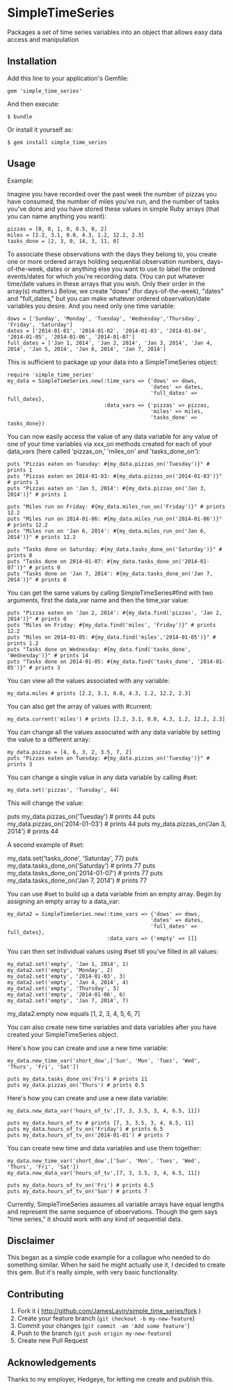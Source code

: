 # SimpleTimeSeries

Packages a set of time series variables into an object that allows easy data access and manipulation

## Installation

Add this line to your application's Gemfile:

    gem 'simple_time_series'

And then execute:

    $ bundle

Or install it yourself as:

    $ gem install simple_time_series

## Usage

Example:

Imagine you have recorded over the past week the number of pizzas you have consumed, the number of miles you've run, and the number of tasks you've done and you have stored these values in simple Ruby arrays (that you can name anything you want):

    pizzas = [0, 0, 1, 0, 0.5, 0, 2]
    miles = [2.2, 3.1, 0.0, 4.3, 1.2, 12.2, 2.3]
    tasks_done = [2, 3, 0, 14, 3, 11, 0]

To associate these observations with the days they belong to, you create one or more ordered arrays holding sequential observation numbers, days-of-the-week, dates or anything else you want to use to label the ordered events/dates for which you're recording data. (You can put whatever time/date values in these arrays that you wish. Only their order in the array(s) matters.) Below, we create "dows" (for days-of-the-week), "dates" and "full_dates," but you can make whatever ordered observation/date variables you desire. And you need only one time variable:

    dows = ['Sunday', 'Monday', 'Tuesday', 'Wednesday','Thursday', 'Friday', 'Saturday']
    dates = ['2014-01-01', '2014-01-02', '2014-01-03', '2014-01-04', '2014-01-05', '2014-01-06', '2014-01-07']
    full_dates = ['Jan 1, 2014', 'Jan 2, 2014', 'Jan 3, 2014', 'Jan 4, 2014', 'Jan 5, 2014', 'Jan 6, 2014', 'Jan 7, 2014']

This is sufficient to package up your data into a SimpleTimeSeries object:

    require 'simple_time_series'
    my_data = SimpleTimeSeries.new(:time_vars => {'dows' => dows,
                                                  'dates' => dates,
                                                  'full_dates' => full_dates},
                                   :data_vars => {'pizzas' => pizzas,
                                                  'miles' => miles,
                                                  'tasks_done' => tasks_done})

You can now easily access the value of any data variable for any value of one of your time variables via xxx_on methods created for each of your data_vars (here called 'pizzas_on,' 'miles_on' and 'tasks_done_on'):

    puts "Pizzas eaten on Tuesday: #{my_data.pizzas_on('Tuesday')}" # prints 1
    puts "Pizzas eaten on 2014-01-03: #{my_data.pizzas_on('2014-01-03')}" # prints 1
    puts "Pizzas eaten on 'Jan 3, 2014': #{my_data.pizzas_on('Jan 3, 2014')}" # prints 1

    puts "Miles run on Friday: #{my_data.miles_run_on('Friday')}" # prints 12.2
    puts "Miles run on 2014-01-06: #{my_data.miles_run_on('2014-01-06')}" # prints 12.2
    puts "Miles run on 'Jan 6, 2014': #{my_data.miles_run_on('Jan 6, 2014')}" # prints 12.2

    puts "Tasks done on Saturday: #{my_data.tasks_done_on('Saturday')}" # prints 0
    puts "Tasks done on 2014-01-07: #{my_data.tasks_done_on('2014-01-07')}" # prints 0
    puts "Tasks done on 'Jan 7, 2014': #{my_data.tasks_done_on('Jan 7, 2014')}" # prints 0

You can get the same values by calling SimpleTimeSeries#find with two arguments, first the data_var name and then the time_var value:

    puts "Pizzas eaten on 'Jan 2, 2014': #{my_data.find('pizzas', 'Jan 2, 2014')}" # prints 0
    puts "Miles on Friday: #{my_data.find('miles', 'Friday')}" # prints 12.2
    puts "Miles on 2014-01-05: #{my_data.find('miles','2014-01-05')}" # prints 1.2
    puts "Tasks done on Wednesday: #{my_data.find('tasks_done', 'Wednesday')}" # prints 14
    puts "Tasks done on 2014-01-05: #{my_data.find('tasks_done', '2014-01-05')}" # prints 3

You can view all the values associated with any variable:

    my_data.miles # prints [2.2, 3.1, 0.0, 4.3, 1.2, 12.2, 2.3]

You can also get the array of values with #current:

    my_data.current('miles') # prints [2.2, 3.1, 0.0, 4.3, 1.2, 12.2, 2.3]

You can change all the values associated with any data variable by setting the value to a different array:

    my_data.pizzas = [4, 6, 3, 2, 3.5, 7, 2]
    puts "Pizzas eaten on Tuesday: #{my_data.pizzas_on('Tuesday')}" # prints 3

You can change a single value in any data variable by calling #set:

    my_data.set('pizzas', 'Tuesday', 44)

This will change the value:

  puts my_data.pizzas_on('Tuesday') # prints 44
  puts my_data.pizzas_on('2014-01-03') # prints 44
  puts my_data.pizzas_on('Jan 3, 2014') # prints 44

A second example of #set:

  my_data.set('tasks_done', 'Saturday', 77)
  puts my_data.tasks_done_on('Saturday') # prints 77
  puts my_data.tasks_done_on('2014-01-07') # prints 77
  puts my_data.tasks_done_on('Jan 7, 2014') # prints 77

You can use #set to build up a data variable from an empty array. Begin by assigning an empty array to a data_var:

    my_data2 = SimpleTimeSeries.new(:time_vars => {'dows' => dows,
                                                  'dates' => dates,
                                                  'full_dates' => full_dates},
                                    :data_vars => {'empty' => []}

You can then set individual values using #set till you've filled in all values:

    my_data2.set('empty', 'Jan 1, 2014', 1)
    my_data2.set('empty', 'Monday', 2)
    my_data2.set('empty', '2014-01-03', 3)
    my_data2.set('empty', 'Jan 4, 2014', 4)
    my_data2.set('empty', 'Thursday', 5)
    my_data2.set('empty', '2014-01-06', 6)
    my_data2.set('empty', 'Jan 7, 2014', 7)

my_data2.empty now equals [1, 2, 3, 4, 5, 6, 7]

You can also create new time variables and data variables after you have created your SimpleTimeSeries object.

Here's how you can create and use a new time variable:

    my_data.new_time_var('short_dow',['Sun', 'Mon', 'Tues', 'Wed', 'Thurs', 'Fri', 'Sat'])

    puts my_data.tasks_done_on('Fri') # prints 11
    puts my_data.pizzas_on('Thurs') # prints 0.5

Here's how you can create and use a new data variable:

    my_data.new_data_var('hours_of_tv',[7, 3, 3.5, 3, 4, 6.5, 11])

    puts my_data.hours_of_tv # prints [7, 3, 3.5, 3, 4, 6.5, 11]
    puts my_data.hours_of_tv_on('Friday') # prints 6.5
    puts my_data.hours_of_tv_on('2014-01-01') # prints 7

You can create new time and data variables and use them together:

    my_data.new_time_var('short_dow',['Sun', 'Mon', 'Tues', 'Wed', 'Thurs', 'Fri', 'Sat'])
    my_data.new_data_var('hours_of_tv',[7, 3, 3.5, 3, 4, 6.5, 11])

    puts my_data.hours_of_tv_on('Fri') # prints 6.5
    puts my_data.hours_of_tv_on('Sun') # prints 7

Currently, SimpleTimeSeries assumes all variable arrays have equal lengths and represent the same sequence of observations. Though the gem says "time series," it should work with any kind of sequential data.

## Disclaimer

This began as a simple code example for a collague who needed to do something similar. When he said he might actually use it, I decided to create this gem. But it's really simple, with very basic functionality.

## Contributing

1. Fork it ( http://github.com/JamesLavin/simple_time_series/fork )
2. Create your feature branch (`git checkout -b my-new-feature`)
3. Commit your changes (`git commit -am 'Add some feature'`)
4. Push to the branch (`git push origin my-new-feature`)
5. Create new Pull Request

## Acknowledgements

Thanks to my employer, Hedgeye, for letting me create and publish this.
